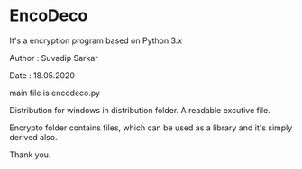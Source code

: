 # EncoDeco
It's a encryption program based on Python 3.x

Author : Suvadip Sarkar

Date : 18.05.2020

main file is encodeco.py

Distribution for windows in distribution folder. A readable excutive file.

Encrypto folder contains files, which can be used as a library and it's simply derived also.

Thank you. 
